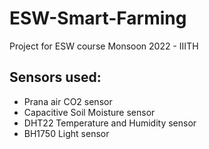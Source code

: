 # ESW-Smart-Farming
Project for ESW course Monsoon 2022 - IIITH


## Sensors used:
* Prana air CO2 sensor
* Capacitive Soil Moisture sensor
* DHT22 Temperature and Humidity sensor
* BH1750 Light sensor
